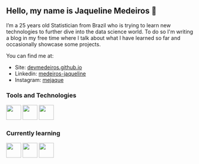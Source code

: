 ## Hello, my name is Jaqueline Medeiros :space_invader:

I’m a 25 years old Statistician from Brazil who is trying to learn new technologies to further dive into the data science world. To do so I'm writing a blog in my free time where I talk about what I have learned so far and occasionally showcase some projects.

You can find me at:

- Site: [devmedeiros.github.io](https://devmedeiros.github.io/)
- Linkedin: [medeiros-jaqueline](https://www.linkedin.com/in/medeiros-jaqueline/)
- Instagram: [mejaque](https://www.instagram.com/mejaque/)

### Tools and Technologies
<img src="https://cdn.jsdelivr.net/gh/devicons/devicon/icons/r/r-original.svg" width="40" height="40" /> <img src="https://cdn.jsdelivr.net/gh/devicons/devicon/icons/postgresql/postgresql-original.svg" width="40" height="40" /> <img src="https://cdn.jsdelivr.net/gh/devicons/devicon/icons/vscode/vscode-original.svg" width="40" height="40" />

### Currently learning
<img src="https://cdn.jsdelivr.net/gh/devicons/devicon/icons/python/python-original.svg" width="40" height="40" /> <img src="https://cdn.jsdelivr.net/gh/devicons/devicon/icons/go/go-original-wordmark.svg" width="40" height="40" /> <img src="https://cdn.jsdelivr.net/gh/devicons/devicon/icons/git/git-original.svg" width="40" height="40" />
